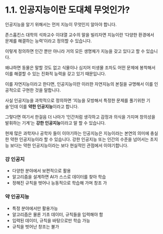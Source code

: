 # 1.1. 인공지능이란 도대체 무엇인가?

인공지능을 알기 위해서는 먼저 지능이 무엇인지 알아야 합니다.

존스홉킨스 대학의 석좌교수 이대열 교수의 말을 빌리자면 지능이란 ‘다양한 환경에서 문제를 해결하는 능력’이라고 정의할 수 있습니다.

이렇게 정의하면 인간 뿐만 아니라 거의 모든 생명체가 지능을 갖고 있다고 할 수 있습니다.

왜냐하면 동물은 말할 것도 없고 식물이나 심지어 미생물 조차도 어떤 문제에 봉착해서 이를 해결할 수 있는 진화적 능력을 갖고 있기 때문입니다.

이를 자연지능이라고 한다면, 인공지능이란 이러한 자연지능의 본질을 규명해서 이를 인공적으로 구현한 것을 말합니다.

사실 인공지능을 과학적으로 정의하면 ‘지능을 모방해서 특정한 문제를 풀기위한 기술’인데 이를 **약한 인공지능**이라고 합니다.

그렇다면 여기서 한걸음 더 나아가 ‘인간처럼 생각하고 감정과 의식을 가지며 창의성을 발휘하는 기계’는 **강한 인공지능**이라고 말 할 수 있습니다.

현재 많은 과학자나 공학자 들이 이야기하는 인공지능은 지능이라는 본연의 의미에 충실한 약한 인공지능이라 할 수 있습니다. 강한 인공지능 또는 인간의 수준을 넘어서는 초지능 보다는 약한 인공지능이라는 보다 현실적인 관점에서 이야기합니다.

### 강 인공지

* 다양한 분야에서 보편적으로 활용
* 알고리즘을 설계하면 AI가 스스로 데이터를 찾아 학습
* 정해진 규칙을 벗어나 능동적으로 학습해 가며 창조 가

### 약 인공지능

* 특정 분야에서만 활용가능
* 알고리즘은 물론 기초 데이터, 규칙들을 입력해야 함
* 입력된 데이터, 규칙을 바탕으로만 학습 가능
* 규칙을 벗어난 창조는 불가
